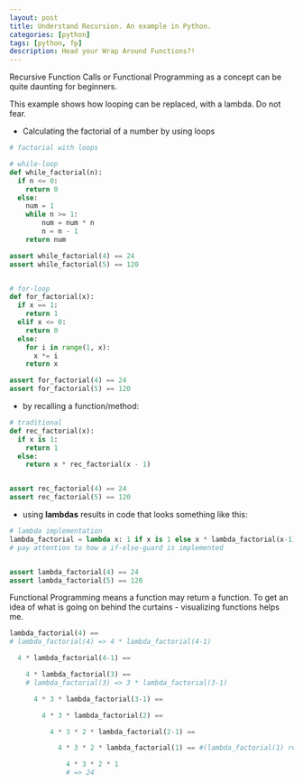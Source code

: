```yaml
---
layout: post
title: Understand Recursion. An example in Python.
categories: [python]
tags: [python, fp]
description: Head your Wrap Around Functions?!
---
```


Recursive Function Calls or Functional Programming as a concept can be quite daunting for beginners.

This example shows how looping can be replaced, with a lambda. Do not fear.

* Calculating the factorial of a number by using loops

``` python
# factorial with loops

# while-loop
def while_factorial(n):
  if n <= 0:
    return 0
  else:
    num = 1
    while n >= 1:
        num = num * n
        n = n - 1
    return num

assert while_factorial(4) == 24
assert while_factorial(5) == 120


# for-loop
def for_factorial(x):
  if x == 1:
    return 1
  elif x <= 0:
    return 0
  else:
    for i in range(1, x):
      x *= i
    return x

assert for_factorial(4) == 24
assert for_factorial(5) == 120
```

* by recalling a function/method:

``` python
# traditional
def rec_factorial(x):
  if x is 1:
    return 1
  else:
    return x * rec_factorial(x - 1)


assert rec_factorial(4) == 24
assert rec_factorial(5) == 120
```

* using __lambdas__ results in code that looks something like this:

``` python
# lambda implementation
lambda_factorial = lambda x: 1 if x is 1 else x * lambda_factorial(x-1)
# pay attention to how a if-else-guard is implemented


assert lambda_factorial(4) == 24
assert lambda_factorial(5) == 120
```

Functional Programming means a function may return a function. To get an idea of what is going on behind the curtains - visualizing functions helps me.


``` python
lambda_factorial(4) ==
# lambda_factorial(4) => 4 * lambda_factorial(4-1)

  4 * lambda_factorial(4-1) ==

    4 * lambda_factorial(3) ==
    # lambda_factorial(3) => 3 * lambda_factorial(3-1)

      4 * 3 * lambda_factorial(3-1) ==

        4 * 3 * lambda_factorial(2) ==

          4 * 3 * 2 * lambda_factorial(2-1) ==

            4 * 3 * 2 * lambda_factorial(1) == #(lambda_factorial(1) returns 1)

              4 * 3 * 2 * 1
              # => 24
```

